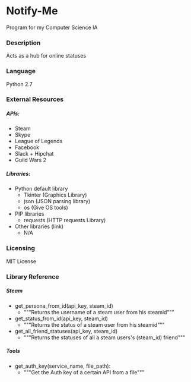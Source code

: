 Notify-Me
=========
Program for my Computer Science IA

### Description
Acts as a hub for online statuses

### Language
Python 2.7

### External Resources
##### APIs:
- Steam
- Skype
- League of Legends
- Facebook
- Slack + Hipchat
- Guild Wars 2

##### Libraries:
- Python default library
	- Tkinter (Graphics Library)
	- json (JSON parsing library)
	- os (Give OS tools)
- PIP libraries
	- requests (HTTP requests Library)
- Other libraries (link)
	- N/A

### Licensing
MIT License

### Library Reference
##### Steam
- get_persona_from_id(api_key, steam_id)
	- """Returns the username of a steam user from his steamid"""
- get_status_from_id(api_key, steam_id)
	- """Returns the status of a steam user from his steamid"""
- get_all_friend_statuses(api_key, steam_id)
	- """Returns the statuses of all a steam users's (steam_id) friend"""

##### Tools
- get_auth_key(service_name, file_path):
	- """Get the Auth key of a certain API from a file"""